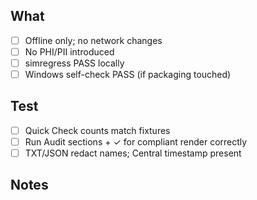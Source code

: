 ## What
- [ ] Offline only; no network changes
- [ ] No PHI/PII introduced
- [ ] simregress PASS locally
- [ ] Windows self-check PASS (if packaging touched)

## Test
- [ ] Quick Check counts match fixtures
- [ ] Run Audit sections + ✓ for compliant render correctly
- [ ] TXT/JSON redact names; Central timestamp present

## Notes
